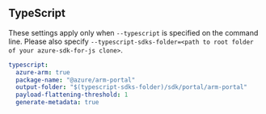 ## TypeScript

These settings apply only when `--typescript` is specified on the command line.
Please also specify `--typescript-sdks-folder=<path to root folder of your azure-sdk-for-js clone>`.

```yaml $(typescript)
typescript:
  azure-arm: true
  package-name: "@azure/arm-portal"
  output-folder: "$(typescript-sdks-folder)/sdk/portal/arm-portal"
  payload-flattening-threshold: 1
  generate-metadata: true
```
